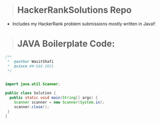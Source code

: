 ># HackerRankSolutions Repo
  * Includes my HackerRank problem submissions mostly written in Java!!

># JAVA Boilerplate Code:

```java
/**
 *  @author WasitShafi
 *  @since ##-$$$-2021
 */
 

import java.util.Scanner;

public class Solution {
  public static void main(String[] args) {
    Scanner scanner = new Scanner(System.in);
    scanner.close();
 }
}
```
